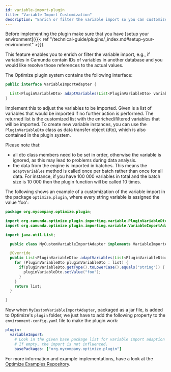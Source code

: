 ```yaml
---
id: variable-import-plugin
title: "Variable Import Customization"
description: "Enrich or filter the variable import so you can customize which and how variables are imported to Optimize."
---
```


Before implementing the plugin make sure that you have [setup your environment]({{< ref "/technical-guide/plugins/_index.md#setup-your-environment" >}}).

This feature enables you to enrich or filter the variable import, e.g., if variables in Camunda contain IDs of variables in another database and you would like resolve those references to the actual values.

The Optimize plugin system contains the following interface:

```java
public interface VariableImportAdapter {

  List<PluginVariableDto> adaptVariables(List<PluginVariableDto> variables);
}
```

Implement this to adjust the variables to be imported. Given is a list of variables that would be imported if no further action is performed. The returned list is the customized list with the enriched/filtered variables that will be imported. To create new variable instances, you can use the `PluginVariableDto` class as data transfer object (dto), which is also contained in the plugin system.

Please note that:

- all dto class members need to be set in order, otherwise the variable is ignored, as this may lead to problems during data analysis.
- the data from the engine is imported in batches. This means the `adaptVariables` method is called once per batch rather than once for all data.  For instance, if you have 100 000 variables in total and the batch size is 10 000 then the plugin function will be called 10 times.

The following shows an example of a customization of the variable import in the package `optimize.plugin`, where every string variable is assigned the value 'foo':

```java
package org.mycompany.optimize.plugin;

import org.camunda.optimize.plugin.importing.variable.PluginVariableDto;
import org.camunda.optimize.plugin.importing.variable.VariableImportAdapter;

import java.util.List;

  public class MyCustomVariableImportAdapter implements VariableImportAdapter {

  @Override
  public List<PluginVariableDto> adaptVariables(List<PluginVariableDto> list) {
    for (PluginVariableDto pluginVariableDto : list) {
      if(pluginVariableDto.getType().toLowerCase().equals("string")) {
        pluginVariableDto.setValue("foo");
      }
    }
    return list;
  }

}
```

Now when `MyCustomVariableImportAdapter`, packaged as a jar file, is added to Optimize's `plugin` folder, we just have to add the following property to the `environment-config.yaml` file to make the plugin work:

```yaml
plugin:
  variableImport:
    # Look in the given base package list for variable import adaption plugins.
    # If empty, the import is not influenced.
    basePackages: ["org.mycompany.optimize.plugin"]
```

For more information and example implementations, have a look at the [Optimize Examples Repository](https://github.com/camunda/camunda-optimize-examples#getting-started-with-variable-import-plugins).